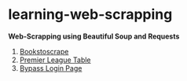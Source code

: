 # learning-web-scrapping

**Web-Scrapping using Beautiful Soup and Requests**

1. [Bookstoscrape](/script/Books%20Scrape.ipynb)
2. [Premier League Table](/script/Premier%20League%20Table.ipynb)
3. [Bypass Login Page](/script/Bypass%20Login%20Page.ipynb)